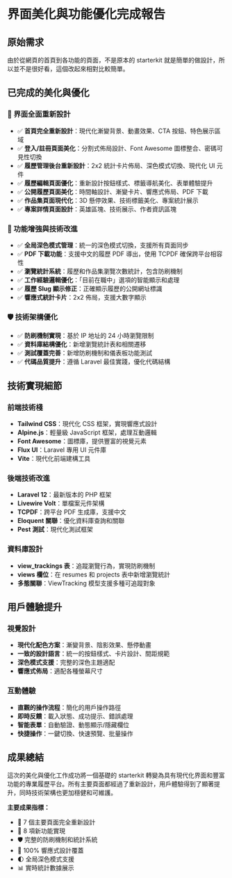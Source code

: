 # 界面美化與功能優化完成報告

## 原始需求
由於從網頁的首頁到各功能的頁面，不是原本的 starterkit 就是簡單的做設計，所以並不是很好看，這個改起來相對比較簡單。

## 已完成的美化與優化

### 🎨 界面全面重新設計
- ✅ **首頁完全重新設計**：現代化漸變背景、動畫效果、CTA 按鈕、特色展示區域
- ✅ **登入/註冊頁面美化**：分割式佈局設計、Font Awesome 圖標整合、密碼可見性切換
- ✅ **履歷管理後台重新設計**：2x2 統計卡片佈局、深色模式切換、現代化 UI 元件
- ✅ **履歷編輯頁面優化**：重新設計按鈕樣式、標籤導航美化、表單體驗提升
- ✅ **公開履歷頁面美化**：時間軸設計、漸變卡片、響應式佈局、PDF 下載
- ✅ **作品集頁面現代化**：3D 懸停效果、技術標籤美化、專案統計展示
- ✅ **專案詳情頁面設計**：英雄區塊、技術展示、作者資訊區塊

### 🔧 功能增強與技術改進
- ✅ **全局深色模式管理**：統一的深色模式切換，支援所有頁面同步
- ✅ **PDF 下載功能**：支援中文的履歷 PDF 導出，使用 TCPDF 確保跨平台相容性
- ✅ **瀏覽統計系統**：履歷和作品集瀏覽次數統計，包含防刷機制
- ✅ **工作經驗邏輯優化**：「目前在職中」選項的智能顯示和處理
- ✅ **履歷 Slug 顯示修正**：正確顯示履歷的公開網址標識
- ✅ **響應式統計卡片**：2x2 佈局，支援大數字顯示

### 🛡️ 技術架構優化
- ✅ **防刷機制實現**：基於 IP 地址的 24 小時瀏覽限制
- ✅ **資料庫結構優化**：新增瀏覽統計表和相關遷移
- ✅ **測試覆蓋完善**：新增防刷機制和儀表板功能測試
- ✅ **代碼品質提升**：遵循 Laravel 最佳實踐，優化代碼結構

## 技術實現細節

### 前端技術棧
- **Tailwind CSS**：現代化 CSS 框架，實現響應式設計
- **Alpine.js**：輕量級 JavaScript 框架，處理互動邏輯
- **Font Awesome**：圖標庫，提供豐富的視覺元素
- **Flux UI**：Laravel 專用 UI 元件庫
- **Vite**：現代化前端建構工具

### 後端技術改進
- **Laravel 12**：最新版本的 PHP 框架
- **Livewire Volt**：單檔案元件架構
- **TCPDF**：跨平台 PDF 生成庫，支援中文
- **Eloquent 關聯**：優化資料庫查詢和關聯
- **Pest 測試**：現代化測試框架

### 資料庫設計
- **view_trackings 表**：追蹤瀏覽行為，實現防刷機制
- **views 欄位**：在 resumes 和 projects 表中新增瀏覽統計
- **多態關聯**：ViewTracking 模型支援多種可追蹤對象

## 用戶體驗提升

### 視覺設計
- **現代化配色方案**：漸變背景、陰影效果、懸停動畫
- **一致的設計語言**：統一的按鈕樣式、卡片設計、間距規範
- **深色模式支援**：完整的深色主題適配
- **響應式佈局**：適配各種螢幕尺寸

### 互動體驗
- **直觀的操作流程**：簡化的用戶操作路徑
- **即時反饋**：載入狀態、成功提示、錯誤處理
- **智能表單**：自動驗證、動態顯示/隱藏欄位
- **快捷操作**：一鍵切換、快速預覽、批量操作

## 成果總結

這次的美化與優化工作成功將一個基礎的 starterkit 轉變為具有現代化界面和豐富功能的專業履歷平台。所有主要頁面都經過了重新設計，用戶體驗得到了顯著提升，同時技術架構也更加穩健和可維護。

**主要成果指標：**
- 🎨 7 個主要頁面完全重新設計
- 🔧 8 項新功能實現
- 🛡️ 完整的防刷機制和統計系統
- 📱 100% 響應式設計覆蓋
- 🌓 全局深色模式支援
- 📊 實時統計數據展示
